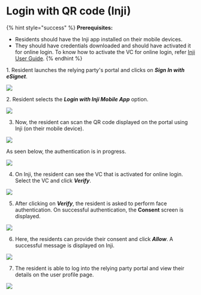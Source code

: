 # Login with QR code (Inji)

{% hint style="success" %}
**Prerequisites:**

* Residents should have the Inji app installed on their mobile devices.
* They should have credentials downloaded and should have activated it for online login. To know how to activate the VC for online login, refer [Inji User Guide](https://docs.mosip.io/inji/inji-wallet/backend-services/mimoto#wallet-binding).
{% endhint %}

1\. Resident launches the relying party's portal and clicks on _**Sign In with eSignet**_.

![](\_images/new1-healthservices.png)

2\. Resident selects the _**Login with Inji Mobile App**_ option.

![](\_images/new2-esignetlogin.png)

3. Now, the resident can scan the QR code displayed on the portal using Inji (on their mobile device).

![](\_images/new3-esignetlogin-inji.png)

As seen below, the authentication is in progress.

![](\_images/new4-esignetlogin-inji-authenticating.png)

4. On Inji, the resident can see the VC that is activated for online login. Select the VC and click _**Verify**_.

![](\_images/esignet-inji1.png)

5. After clicking on _**Verify**_, the resident is asked to perform face authentication. On successful authentication, the **Consent** screen is displayed.

![](\_images/esignet-inji2.png)

6. Here, the residents can provide their consent and click _**Allow**_. A successful message is displayed on Inji.

![](\_images/6-consent.png)

7. The resident is able to log into the relying party portal and view their details on the user profile page.

![](\_images/7.final.png)

<figure><img src="../../.gitbook/assets/new8-healthServices-user-profile (1).png" alt=""><figcaption></figcaption></figure>
